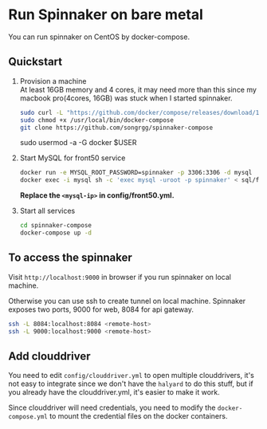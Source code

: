 # Run Spinnaker on bare metal 
You can run spinnaker on CentOS by docker-compose.

## Quickstart
1. Provision a machine  
At least 16GB memory and 4 cores, it may need more than this since my macbook pro(4cores, 16GB) was stuck when I started spinnaker.

    ```bash
    sudo curl -L "https://github.com/docker/compose/releases/download/1.24.1/docker-compose-$(uname -s)-$(uname -m)" -o /usr/local/bin/docker-compose
    sudo chmod +x /usr/local/bin/docker-compose
    git clone https://github.com/songrgg/spinnaker-compose
    ```
    
    sudo usermod -a -G docker $USER

1. Start MySQL for front50 service

    ```bash
    docker run -e MYSQL_ROOT_PASSWORD=spinnaker -p 3306:3306 -d mysql
    docker exec -i mysql sh -c 'exec mysql -uroot -p spinnaker' < sql/front50_mysql.sql
    ```

    **Replace the `<mysql-ip>` in config/front50.yml.**

1. Start all services

    ```bash
    cd spinnaker-compose
    docker-compose up -d
    ```

## To access the spinnaker
Visit `http://localhost:9000` in browser if you run spinnaker on local machine.

Otherwise you can use ssh to create tunnel on local machine. Spinnaker exposes two ports, 9000 for web, 8084 for api gateway.
```bash
ssh -L 8084:localhost:8084 <remote-host>
ssh -L 9000:localhost:9000 <remote-host>
```

## Add clouddriver
You need to edit `config/clouddriver.yml` to open multiple clouddrivers, it's not easy to integrate since we don't have the `halyard` to do this stuff, but if you already have the clouddriver.yml, it's easier to make it work.

Since clouddriver will need credentials, you need to modify the `docker-compose.yml` to mount the credential files on the docker containers.
